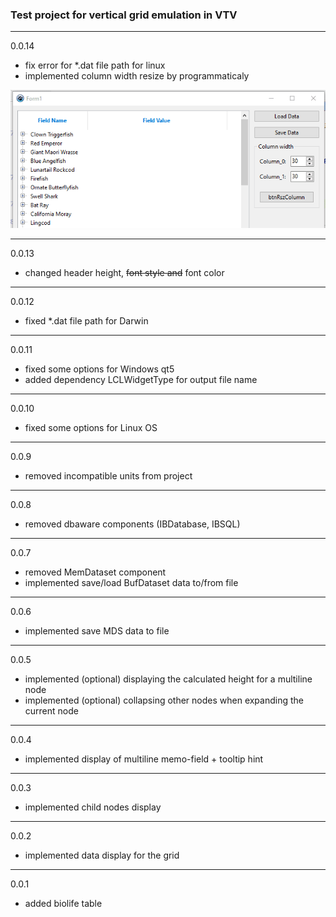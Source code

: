 ### Test project for vertical grid emulation in VTV

--------
0.0.14
- fix error for *.dat file path for linux
- implemented column width resize by programmaticaly

![](img/resize_column.gif)

--------
0.0.13
- changed header height, ~~font style and~~ font color

--------
0.0.12
- fixed *.dat file path for Darwin

--------
0.0.11
- fixed some options for Windows qt5
- added dependency LCLWidgetType for output file name

--------
0.0.10
- fixed some options for Linux OS

--------
0.0.9
- removed incompatible units from project

--------
0.0.8
- removed dbaware components (IBDatabase, IBSQL)

--------
0.0.7
- removed MemDataset component
- implemented save/load BufDataset data to/from file

--------
0.0.6
- implemented save MDS data to file

--------
0.0.5
- implemented (optional) displaying the calculated height for a multiline node
- implemented (optional) collapsing other nodes when expanding the current node

--------
0.0.4
- implemented display of multiline memo-field + tooltip hint

--------
0.0.3
- implemented child nodes display

--------
0.0.2
- implemented data display for the grid

--------
0.0.1
- added biolife table